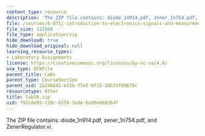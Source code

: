 ```yaml
---
content_type: resource
description: 'The ZIP file contains: diode_1n914.pdf, zener_1n754.pdf, and ZenerRegulator.vi.'
file: /courses/6-071j-introduction-to-electronics-signals-and-measurement-spring-2006/f92c8e93c28cb5563edebad6e0b8264f_lab16.zip
file_size: 122560
file_type: application/zip
hide_download: true
hide_download_original: null
learning_resource_types:
- Laboratory Assignments
license: https://creativecommons.org/licenses/by-nc-sa/4.0/
ocw_type: OCWFile
parent_title: Labs
parent_type: CourseSection
parent_uid: 2a24b641-e32b-77e5-bf32-2bb33f09679c
resourcetype: Other
title: lab16.zip
uid: f92c8e93-c28c-b556-3ede-bad6e0b8264f
---
```

The ZIP file contains: diode_1n914.pdf, zener_1n754.pdf, and ZenerRegulator.vi.